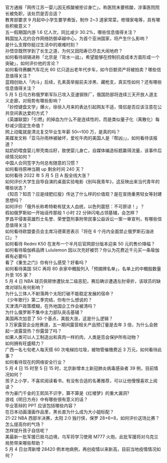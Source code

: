 官方通报「网传江苏一婴儿因无核酸被拒诊身亡」，称医院未要核酸，涉事医院院长被免职，该处罚是否合适？  
教育部要求 9 月起中小学生要学煮饭，制作 2~3 道家常菜，修理家电等，具有哪些积极意义？  
五一假期国内游 1.6 亿人次，同比减少 30.2%，哪些信息值得关注？  
韩国加入北约合作网络防御卓越中心，为首个亚洲国家，将产生什么影响？  
是什么支撑你挺过生活中的艰难时刻？  
孙悟空既然学到了长生之道，为何又因阳寿已尽去大闹地府？  
如何看待胡锡进称「北京是『背水一战』，希望能够在控制抗疫成本方面形成一个突破」，如何评价他的言论？  
如何看待赛麟汽车花光 60 亿只造出老年代步车，如今巨额资产将被拍卖？哪些信息值得关注？  
蓝翔创始人「内斗」后续，孔素英举报前夫涉黑、藏枪支，真实性如何？还有哪些信息值得关注？  
5 月 5 日乌方称俄罗斯军队已攻入亚速钢铁厂，俄国防部将连续三天开放人道主义走廊，对局势有哪些影响？  
「妙控键盘文学」爆火，徐徐入月来的表达引起网友不适，情侣是否应该注意在公共空间表达爱的方式？  
《英雄联盟》「引燃」的掉血为什么不是连续性的，而是类似量子化（离散化）每秒减少固定生命值？  
网上动辄就是清北复交毕业生年薪 50∽100 万，是真的吗？  
美媒发文称「亚马孙雨林被破坏，爱吃牛肉的美国人是『帮凶』」，如何看待该报道？  
姑奶奶喂食婴儿带壳南瓜籽，致使婴儿身亡，自媒体编造标题赢得流量，该事件后续情况如何？  
中国人合同签字为何总有随意的习惯？  
如何看待原神当期 up 剩余时间 240 天？  
如何看待 2022 年 5 月 5 日 A 股全线大涨？  
如何评价大学生自导自演的桌面实验电影《别叫我青年》，这反映出来当代青年的哪些状态？  
《知否？知否？应是绿肥红瘦》传达了什么样的价值观？是在宣扬重男轻女等封建思想吗？  
如何评价「俄外长称希特勒有犹太人血统，以色列震怒：不可原谅！」？  
假如俄罗斯如一开始谣传那般 1 小时 22 分钟闪电占领基辅，会怎样？  
罗昌平侵害英雄烈士名誉、荣誉暨刑事附带民事公益诉讼一案一审宣判，有哪些信息值得关注？  
如何看待欧盟委员会主席冯德莱恩表示「将在 6 个月内全面禁止俄罗斯石油进口」？  
如何看待 Redmi K50 在发布一个半月后官网部分版本迎来 50 元的售价降幅？  
如何看待瑜伽裤品牌 Lululemon 因以次充好被罚？你认为花费近千元买一条瑜伽裤有必要吗？  
看了《重生之门》你有什么感受？好看吗？  
如何看待美国 SEC 再将 80 余家中概股列入「预摘牌名单」，名单上的中概股数量升至 105 家？  
5 月 4 日 NBA 球员佩顿惨遭狄龙二级恶犯，赛后确诊遭遇左肘骨折，该球员的缺席对球队有何影响？  
为什么三体人不射落两个太阳打破不能稳定发展的宿命？  
《少年歌行》第二季完结，你有什么想说的？  
天津清户政策模糊，在外地国企工作会被清吗？  
为什么俄罗斯不集中主力部队突击基辅？  
美国再次加息了 50 个基点，美股大涨，这是什么逻辑？  
3 万家露营企业抢赛道，五一期间露营相关产品预订量是去年 3 倍，为什么会掀起一波露营热？你露营了吗？  
如果人类可以人工制造出和真肉一样的肉，人类是否会保护所有动物？  
如何拥有旺盛精力？  
广西一名七旬老人每天搭 60 次电梯捡垃圾，被物管催缴费近 3 万元，如何看待此事？  
如何看待现在的网络安全行业？  
5 月 4 日 15 时至 5 日 15 时，北京新增本土新冠肺炎病毒感染者 39 例，目前情况如何？  
孩子上小学，不喜欢阅读看书，有没有合适的名著推荐，可以让他慢慢喜欢上阅读？  
作为豪门千金的王熙凤不识字，算不算是《红楼梦》的重大漏洞?  
游戏《明日方舟》中有哪些很有意义的话？  
毕业答辩的 PPT 应该包括哪些内容？  
在日本动画漫画作品里，黑长直为什么成为大小姐标配？  
21-22 NBA 西部半决赛，太阳 2:0 独行侠，保罗 28+6+8，如何评价这场比赛？  
怎么提高你的气场？  
怎样提升孩子自信呢？  
美最新一批军援已抵乌边境，乌军将学习使用 M777 火炮，此批军援将对乌克兰局势带来哪些帮助？  
5 月 4 日台湾新增 28420 例本地病例，再创疫情以来新高，目前当地疫情情况如何？  
